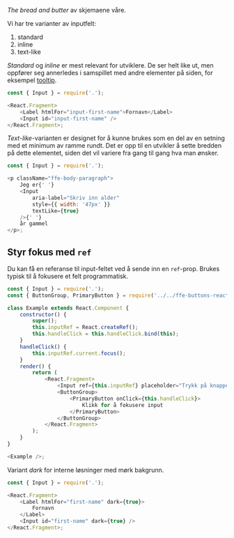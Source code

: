 _The bread and butter_ av skjemaene våre.

Vi har tre varianter av inputfelt:

1. standard
2. inline
3. text-like

_Standard_ og _inline_ er mest relevant for utviklere. De ser helt like ut, men oppfører seg annerledes i samspillet
med andre elementer på siden, for eksempel [tooltip](#!/Tooltip).

```js
const { Input } = require('.');

<React.Fragment>
    <Label htmlFor="input-first-name">Fornavn</Label>
    <Input id="input-first-name" />
</React.Fragment>;
```

_Text-like_-varianten er designet for å kunne brukes som en del av en setning med et minimum av ramme rundt. Det er opp til en utvikler å sette bredden på dette elementet, siden det vil variere fra gang til gang hva man ønsker.

```js
const { Input } = require('.');

<p className="ffe-body-paragraph">
    Jeg er{' '}
    <Input
        aria-label="Skriv inn alder"
        style={{ width: '47px' }}
        textLike={true}
    />{' '}
    år gammel
</p>;
```

## Styr fokus med `ref`

Du kan få en referanse til input-feltet ved å sende inn en `ref`-prop. Brukes typisk til å fokusere et felt programmatisk.

```js
const { Input } = require('.');
const { ButtonGroup, PrimaryButton } = require('../../ffe-buttons-react');

class Example extends React.Component {
    constructor() {
        super();
        this.inputRef = React.createRef();
        this.handleClick = this.handleClick.bind(this);
    }
    handleClick() {
        this.inputRef.current.focus();
    }
    render() {
        return (
            <React.Fragment>
                <Input ref={this.inputRef} placeholder="Trykk på knappen" />
                <ButtonGroup>
                    <PrimaryButton onClick={this.handleClick}>
                        Klikk for å fokusere input
                    </PrimaryButton>
                </ButtonGroup>
            </React.Fragment>
        );
    }
}

<Example />;
```

Variant _dark_ for interne løsninger med mørk bakgrunn.

```js { "props": { "className": "sb1ds-example-dark" } }
const { Input } = require('.');

<React.Fragment>
    <Label htmlFor="first-name" dark={true}>
        Fornavn
    </Label>
    <Input id="first-name" dark={true} />
</React.Fragment>;
```
